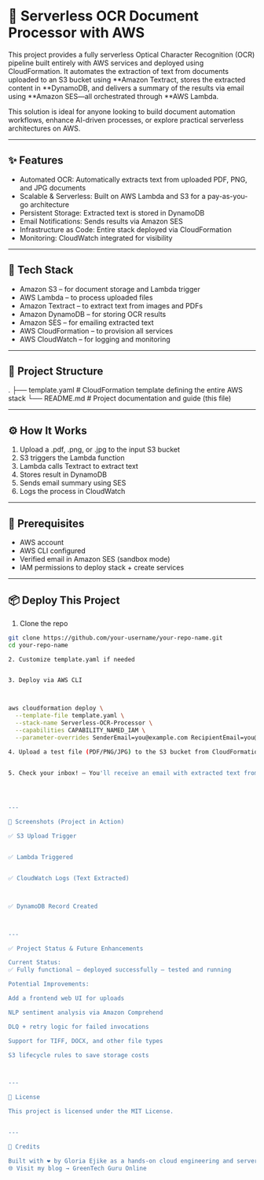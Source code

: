 # 🧾 Serverless OCR Document Processor with AWS

This project provides a fully serverless Optical Character Recognition (OCR) pipeline built entirely with AWS services and deployed using CloudFormation. It automates the extraction of text from documents uploaded to an S3 bucket using **Amazon Textract, stores the extracted content in **DynamoDB, and delivers a summary of the results via email using **Amazon SES—all orchestrated through **AWS Lambda.

This solution is ideal for anyone looking to build document automation workflows, enhance AI-driven processes, or explore practical serverless architectures on AWS.

---

## ✨ Features

- Automated OCR: Automatically extracts text from uploaded PDF, PNG, and JPG documents  
- Scalable & Serverless: Built on AWS Lambda and S3 for a pay-as-you-go architecture  
- Persistent Storage: Extracted text is stored in DynamoDB  
- Email Notifications: Sends results via Amazon SES  
- Infrastructure as Code: Entire stack deployed via CloudFormation  
- Monitoring: CloudWatch integrated for visibility

---

## 🚀 Tech Stack

- Amazon S3 – for document storage and Lambda trigger  
- AWS Lambda – to process uploaded files  
- Amazon Textract – to extract text from images and PDFs  
- Amazon DynamoDB – for storing OCR results  
- Amazon SES – for emailing extracted text  
- AWS CloudFormation – to provision all services  
- AWS CloudWatch – for logging and monitoring

---

## 📂 Project Structure

. ├── template.yaml           # CloudFormation template defining the entire AWS stack └── README.md               # Project documentation and guide (this file)

---

## ⚙ How It Works

1. Upload a .pdf, .png, or .jpg to the input S3 bucket  
2. S3 triggers the Lambda function  
3. Lambda calls Textract to extract text  
4. Stores result in DynamoDB  
5. Sends email summary using SES  
6. Logs the process in CloudWatch

---

## 🔐 Prerequisites

- AWS account  
- AWS CLI configured  
- Verified email in Amazon SES (sandbox mode)  
- IAM permissions to deploy stack + create services

---

## 📦 Deploy This Project

1. Clone the repo  
```bash
git clone https://github.com/your-username/your-repo-name.git
cd your-repo-name

2. Customize template.yaml if needed


3. Deploy via AWS CLI



aws cloudformation deploy \
  --template-file template.yaml \
  --stack-name Serverless-OCR-Processor \
  --capabilities CAPABILITY_NAMED_IAM \
  --parameter-overrides SenderEmail=you@example.com RecipientEmail=you@example.com

4. Upload a test file (PDF/PNG/JPG) to the S3 bucket from CloudFormation Output


5. Check your inbox! — You'll receive an email with extracted text from Textract




---

📸 Screenshots (Project in Action)

✅ S3 Upload Trigger


✅ Lambda Triggered


✅ CloudWatch Logs (Text Extracted)



✅ DynamoDB Record Created



---

✅ Project Status & Future Enhancements

Current Status:
✅ Fully functional – deployed successfully – tested and running

Potential Improvements:

Add a frontend web UI for uploads

NLP sentiment analysis via Amazon Comprehend

DLQ + retry logic for failed invocations

Support for TIFF, DOCX, and other file types

S3 lifecycle rules to save storage costs



---

📄 License

This project is licensed under the MIT License.


---

🙌 Credits

Built with ❤ by Gloria Ejike as a hands-on cloud engineering and serverless practice project.
🌐 Visit my blog → GreenTech Guru Online
